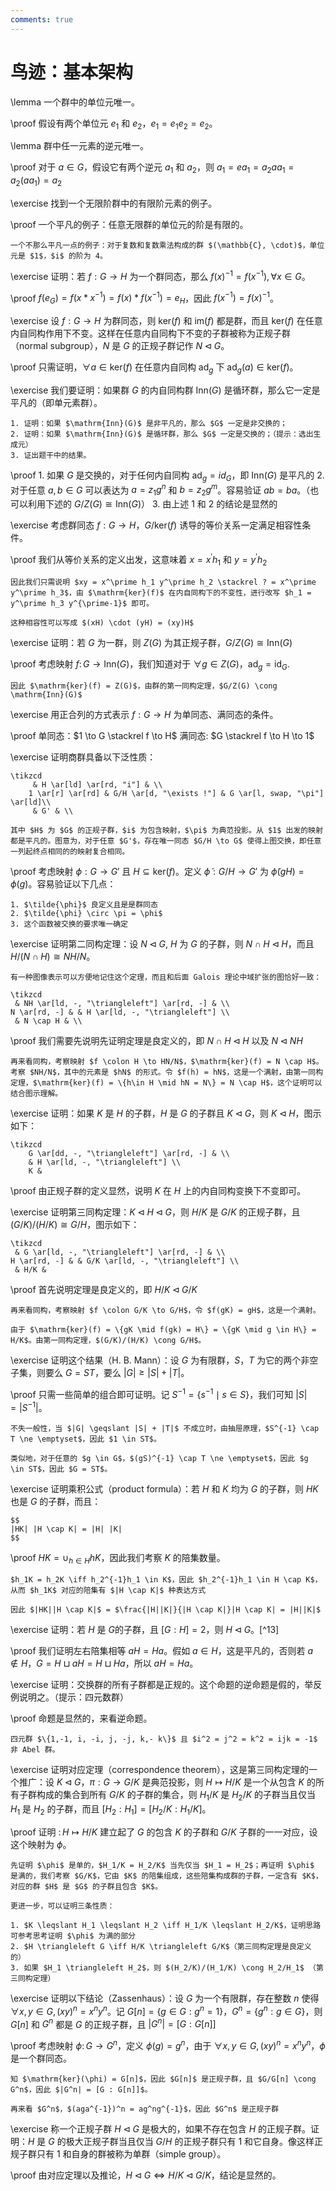 ```yaml
---
comments: true
---
```


# 鸟迹：基本架构

\lemma
    一个群中的单位元唯一。

\proof
    假设有两个单位元 $e_1$ 和 $e_2$，$e_1 = e_1e_2 = e_2$。 

\lemma
    群中任一元素的逆元唯一。

\proof
    对于 $a \in G$，假设它有两个逆元 $a_1$ 和 $a_2$，则 $a_1 = ea_1 = a_2aa_1 = a_2(a a_1) = a_2$

\exercise
    找到一个无限阶群中的有限阶元素的例子。

\proof
    一个平凡的例子：任意无限群的单位元的阶是有限的。

    一个不那么平凡一点的例子：对于复数和复数乘法构成的群 $(\mathbb{C}, \cdot)$，单位元是 $1$，$i$ 的阶为 4。

\exercise
    证明：若 $f: G \to H$ 为一个群同态，那么 $f(x)^{-1} = f(x^{-1}), \forall x \in G$。

\proof
    $f(e_G) = f(x * x^{-1}) = f(x) * f(x^{-1}) = e_H$，因此 $f(x^{-1}) = f(x)^{-1}$。

\exercise
    设 $f: G \to H$ 为群同态，则 $\mathrm{ker}(f)$ 和 $\mathrm{im}(f)$ 都是群，而且 $\mathrm{ker}(f)$ 在任意内自同构作用下不变。这样在任意内自同构下不变的子群被称为正规子群（normal subgroup），$N$ 是 $G$ 的正规子群记作 $N \triangleleft G$。

\proof
    只需证明，$\forall a \in \mathrm{ker}(f)$ 在任意内自同构 $\mathrm{ad}_g$ 下 $\mathrm{ad}_g(a) \in \mathrm{ker}(f)$。

\exercise
    我们要证明：如果群 $G$ 的内自同构群 $\mathrm{Inn}(G)$ 是循环群，那么它一定是平凡的（即单元素群）。

    1. 证明：如果 $\mathrm{Inn}(G)$ 是非平凡的，那么 $G$ 一定是非交换的；
    2. 证明：如果 $\mathrm{Inn}(G)$ 是循环群，那么 $G$ 一定是交换的；（提示：选出生成元）
    3. 证出题干中的结果。

\proof
    1. 如果 $G$ 是交换的，对于任何内自同构 $\mathrm{ad}_g = id_G$，即 $\mathrm{Inn}(G)$ 是平凡的
    2. 对于任意 $a,b \in G$ 可以表达为 $a = z_1 g^n$ 和 $b = z_2 g^m$。容易验证 $ab = ba$。（也可以利用下述的 $G/Z(G) \cong \mathrm{Inn}(G)$）
    3. 由上述 1 和 2 的结论是显然的 

\exercise
    考虑群同态 $f: G \to H$，$G / \mathrm{ker}(f)$ 诱导的等价关系一定满足相容性条件。

\proof
    我们从等价关系的定义出发，这意味着 $x = x^\prime h_1$ 和 $y = y^\prime h_2$

    因此我们只需说明 $xy = x^\prime h_1 y^\prime h_2 \stackrel ? = x^\prime y^\prime h_3$，由 $\mathrm{ker}(f)$ 在内自同构下的不变性，进行改写 $h_1 = y^\prime h_3 y^{\prime-1}$ 即可。

    这种相容性可以写成 $(xH) \cdot (yH) = (xy)H$

\exercise
    证明：若 $G$ 为一群，则 $Z(G)$ 为其正规子群，$G / Z(G) \cong \mathrm{Inn}(G)$

\proof
    考虑映射 $f \colon G \to \mathrm{Inn}(G)$，我们知道对于 $\forall g \in Z(G)$，$\mathrm{ad}_g = \mathrm{id}_G$.

    因此 $\mathrm{ker}(f) = Z(G)$，由群的第一同构定理，$G/Z(G) \cong \mathrm{Inn}(G)$

\exercise
    用正合列的方式表示 $f: G \to H$ 为单同态、满同态的条件。

\proof
    单同态：$1 \to G \stackrel f \to H$
    满同态: $G \stackrel f \to H \to 1$

\exercise
    证明商群具备以下泛性质：

    \tikzcd
         & H \ar[ld] \ar[rd, "i"] & \\
        1 \ar[r] \ar[rd] & G/H \ar[d, "\exists !"] & G \ar[l, swap, "\pi"] \ar[ld]\\
         & G' & \\

    其中 $H$ 为 $G$ 的正规子群，$i$ 为包含映射，$\pi$ 为典范投影。从 $1$ 出发的映射都是平凡的。图意为，对于任意 $G'$，存在唯一同态 $G/H \to G$ 使得上图交换，即任意一列起终点相同的的映射复合相同。

\proof
    考虑映射 $\phi : G \to G'$ 且 $H \subseteq \mathrm{ker}(f)$。定义 $\tilde{\phi} : G/H \to G'$ 为 $\tilde{\phi}(gH) = \phi(g)$。容易验证以下几点：
        
    1. $\tilde{\phi}$ 良定义且是是群同态
    2. $\tilde{\phi} \circ \pi = \phi$
    3. 这个函数被交换的要求唯一确定

\exercise
    证明第二同构定理：设 $N \triangleleft G$, $H$ 为 $G$ 的子群，则 $N \cap H \triangleleft H$，而且 $H / (N \cap H) \cong NH / N$。

    有一种图像表示可以方便地记住这个定理，而且和后面 Galois 理论中域扩张的图恰好一致：

    \tikzcd
     & NH \ar[ld, -, "\triangleleft"] \ar[rd, -] & \\
    N \ar[rd, -] & & H \ar[ld, -, "\triangleleft"] \\
     & N \cap H & \\

\proof
    我们需要先说明先证明定理是良定义的，即 $N \cap H \triangleleft H$ 以及 $N \triangleleft NH$

    再来看同构，考察映射 $f \colon H \to HN/N$，$\mathrm{ker}(f) = N \cap H$。
    考察 $NH/N$，其中的元素是 $hN$ 的形式。令 $f(h) = hN$，这是一个满射，由第一同构定理，$\mathrm{ker}(f) = \{h\in H \mid hN = N\} = N \cap H$，这个证明可以结合图示理解。

\exercise
    证明：如果 $K$ 是 $H$ 的子群，$H$ 是 $G$ 的子群且 $K \triangleleft G$，则 $K \triangleleft H$，图示如下：

    \tikzcd
        G \ar[dd, -, "\triangleleft"] \ar[rd, -] & \\
        & H \ar[ld, -, "\triangleleft"] \\
        K &

\proof
    由正规子群的定义显然，说明 $K$ 在 $H$ 上的内自同构变换下不变即可。

\exercise
    证明第三同构定理：$K \triangleleft H \triangleleft G$，则 $H/K$ 是 $G/K$ 的正规子群，且 $(G/K)/(H/K) \cong G/H$，图示如下：

    \tikzcd
     & G \ar[ld, -, "\triangleleft"] \ar[rd, -] & \\
    H \ar[rd, -] & & G/K \ar[ld, -, "\triangleleft"] \\
     & H/K &

\proof
    首先说明定理是良定义的，即 $H/K \triangleleft G/K$

    再来看同构，考察映射 $f \colon G/K \to G/H$，令 $f(gK) = gH$，这是一个满射。

    由于 $\mathrm{ker}(f) = \{gK \mid f(gk) = H\} = \{gK \mid g \in H\} = H/K$。由第一同构定理，$(G/K)/(H/K) \cong G/H$。

\exercise
    证明这个结果（H. B. Mann）：设 $G$ 为有限群，$S$，$T$ 为它的两个非空子集，则要么 $G = ST$，要么 $|G| \geqslant |S| + |T|$。

\proof
    只需一些简单的组合即可证明。记 $S^{-1} = \{s^{-1} \mid s \in S\}$，我们可知 $|S| = |S^{-1}|$。

    不失一般性，当 $|G| \geqslant |S| + |T|$ 不成立时，由抽屉原理，$S^{-1} \cap T \ne \emptyset$，因此 $1 \in ST$。

    类似地，对于任意的 $g \in G$，$(gS)^{-1} \cap T \ne \emptyset$，因此 $g \in ST$，因此 $G = ST$。

\exercise
    证明乘积公式（product formula）：若 $H$ 和 $K$ 均为 $G$ 的子群，则 $HK$ 也是 $G$ 的子群，而且：

    $$
    |HK| |H \cap K| = |H| |K|
    $$

\proof
    $HK = \cup_{h \in H} hK$，因此我们考察 $K$ 的陪集数量。

    $h_1K = h_2K \iff h_2^{-1}h_1 \in K$，因此 $h_2^{-1}h_1 \in H \cap K$，从而 $h_1K$ 对应的陪集有 $|H \cap K|$ 种表达方式

    因此 $|HK||H \cap K|$ = $\frac{|H||K|}{|H \cap K|}|H \cap K| = |H||K|$ 

\exercise
    证明：若 $H$ 是 $G$的子群，且 $[G: H] = 2$，则 $H \triangleleft G$。[^13]
    
\proof
    我们证明左右陪集相等 $aH = Ha$。假如 $a \in H$，这是平凡的，否则若 $a \not \in H$，$G = H \sqcup aH = H \sqcup Ha$，所以 $aH = Ha$。

\exercise
    证明：交换群的所有子群都是正规的。这个命题的逆命题是假的，举反例说明之。（提示：四元数群）

\proof
    命题是显然的，来看逆命题。

    四元群 $\{1,-1, i, -i, j, -j, k,- k\}$ 且 $i^2 = j^2 = k^2 = ijk = -1$ 非 Abel 群。

\exercise
    证明对应定理（correspondence theorem），这是第三同构定理的一个推广：设 $K \triangleleft G$，$\pi: G \to G/K$ 是典范投影，则 $H \mapsto H/K$ 是一个从包含 $K$ 的所有子群构成的集合到所有 $G/K$ 的子群的集合，则 $H_1 / K$ 是 $H_2 / K$ 的子群当且仅当 $H_1$ 是 $H_2$ 的子群，而且 $[H_2 : H_1] = [H_2 / K : H_1 / K]$。

\proof
    证明 $\colon H \mapsto H/K$ 建立起了 $G$ 的包含 $K$ 的子群和 $G/K$ 子群的一一对应，设这个映射为 $\phi$。

    先证明 $\phi$ 是单的，$H_1/K = H_2/K$ 当先仅当 $H_1 = H_2$；再证明 $\phi$ 是满的，我们考察 $G/K$，它由 $K$ 的陪集组成，这些陪集构成群的子群，一定含有 $K$，对应的群 $H$ 是 $G$ 的子群且包含 $K$。

    更进一步，可以证明三条性质：

    1. $K \leqslant H_1 \leqslant H_2 \iff H_1/K \leqslant H_2/K$，证明思路可参考思考证明 $\phi$ 为满的部分 
    2. $H \triangleleft G \iff H/K \triangleleft G/K$（第三同构定理是良定义的）
    3. 如果 $H_1 \triangleleft H_2$，则 $(H_2/K)/(H_1/K) \cong H_2/H_1$ （第三同构定理）

\exercise
    证明以下结论（Zassenhaus）：设 $G$ 为一个有限群，存在整数 $n$ 使得 $\forall x, y \in G, (xy)^n = x^n y^n$。记 $G[n] = \{g \in G: g^n = 1\}$，$G^n = \{g^n : g \in G\}$，则 $G[n]$ 和 $G^n$ 都是 $G$ 的正规子群，且 $|G^n| = [G : G[n]]$

\proof
    考虑映射 $\phi \colon G \to G^n$，定义 $\phi(g) = g^n$，由于 $\forall x,y \in G, (xy)^n = x^n y^n$，$\phi$ 是一个群同态。

    知 $\mathrm{ker}(\phi) = G[n]$，因此 $G[n]$ 是正规子群，且 $G/G[n] \cong G^n$，因此 $|G^n| = [G : G[n]]$。

    再来看 $G^n$，$(aga^{-1})^n = ag^ng^{-1}$，因此 $G^n$ 是正规子群

\exercise
    称一个正规子群 $H \triangleleft G$ 是极大的，如果不存在包含 $H$ 的正规子群。证明：$H$ 是 $G$ 的极大正规子群当且仅当 $G/H$ 的正规子群只有 $1$ 和它自身。像这样正规子群只有 $1$ 和自身的群被称为单群（simple group）。

\proof
    由对应定理以及推论，$H \triangleleft G \iff H/K \triangleleft G/K$，结论是显然的。 